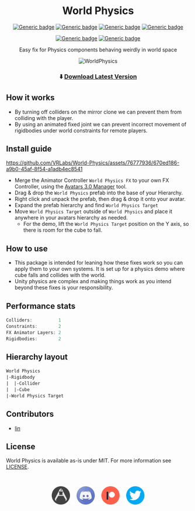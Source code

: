 <div align="center">

# World Physics

[![Generic badge](https://img.shields.io/github/downloads/VRLabs/World-Physics/total?label=Downloads)](https://github.com/VRLabs/World-Physics/releases/latest)
[![Generic badge](https://img.shields.io/badge/License-MIT-informational.svg)](https://github.com/VRLabs/World-Physics/blob/main/LICENSE)
[![Generic badge](https://img.shields.io/badge/Unity-2019.4.31f1-lightblue.svg)](https://unity3d.com/unity/whats-new/2019.4.31)
[![Generic badge](https://img.shields.io/badge/SDK-AvatarSDK3-lightblue.svg)](https://vrchat.com/home/download)

[![Generic badge](https://img.shields.io/discord/706913824607043605?color=%237289da&label=DISCORD&logo=Discord&style=for-the-badge)](https://discord.vrlabs.dev/)
[![Generic badge](https://img.shields.io/endpoint.svg?url=https%3A%2F%2Fshieldsio-patreon.vercel.app%2Fapi%3Fusername%3Dvrlabs%26type%3Dpatrons&style=for-the-badge)](https://patreon.vrlabs.dev/)

Easy fix for Physics components behaving weirdly in world space

![WorldPhysics](https://github.com/VRLabs/World-Physics/assets/76777936/6c14b351-fd2e-4b22-8873-6fe4633c692a)


### ⬇️ [Download Latest Version](https://github.com/VRLabs/World-Physics/releases/latest)

<!-- 
### 📦 [Add to VRChat Creator Companion]() -->

</div>

## How it works

* By turning off colliders on the mirror clone we can prevent them from colliding with the player.
* By using an animated fixed joint we can prevent incorrect movement of rigidbodies under world constraints for remote players.

## Install guide

https://github.com/VRLabs/World-Physics/assets/76777936/670ed186-a9b0-45af-8f54-a1adb4ec8541

* Merge the Animator Controller ``World Physics FX`` to your own FX Controller, using the [Avatars 3.0 Manager](https://github.com/VRLabs/Avatars-3.0-Manager) tool.
* Drag & drop the ``World Physics`` prefab into the base of your Hierarchy.
* Right click and unpack the prefab, then drag & drop it onto your avatar.
* Expand the prefab hierarchy and find ``World Physics Target``
* Move ``World Physics Target`` outside of ``World Physics`` and place it anywhere in your avatars hierarchy as needed.
  * For the demo, lift the ``World Physics Target`` position on the Y axis, so there is room for the cube to fall.

## How to use

* This package is intended for leaning how these fixes work so you can apply them to your own systems. It is set up for a physics demo where cube falls and collides with the world.
* Unity physics are complex and making things work as you intend beyond these fixes is your responsibility.

## Performance stats

```c++
Colliders:          1
Constraints:        2
FX Animator Layers: 2
Rigidbodies:        2
```

## Hierarchy layout

```html
World Physics
|-Rigidbody
|  |-Collider
|  |-Cube
|-World Physics Target
```

## Contributors

* [lin](https://github.com/oofdesu)

## License

World Physics is available as-is under MIT. For more information see [LICENSE](https://github.com/VRLabs/World-Physics/blob/main/LICENSE).

​

<div align="center">

[<img src="https://github.com/VRLabs/Resources/raw/main/Icons/VRLabs.png" width="50" height="50">](https://vrlabs.dev "VRLabs")
<img src="https://github.com/VRLabs/Resources/raw/main/Icons/Empty.png" width="10">
[<img src="https://github.com/VRLabs/Resources/raw/main/Icons/Discord.png" width="50" height="50">](https://discord.vrlabs.dev/ "VRLabs")
<img src="https://github.com/VRLabs/Resources/raw/main/Icons/Empty.png" width="10">
[<img src="https://github.com/VRLabs/Resources/raw/main/Icons/Patreon.png" width="50" height="50">](https://patreon.vrlabs.dev/ "VRLabs")
<img src="https://github.com/VRLabs/Resources/raw/main/Icons/Empty.png" width="10">
[<img src="https://github.com/VRLabs/Resources/raw/main/Icons/Twitter.png" width="50" height="50">](https://twitter.com/vrlabsdev "VRLabs")

</div>

